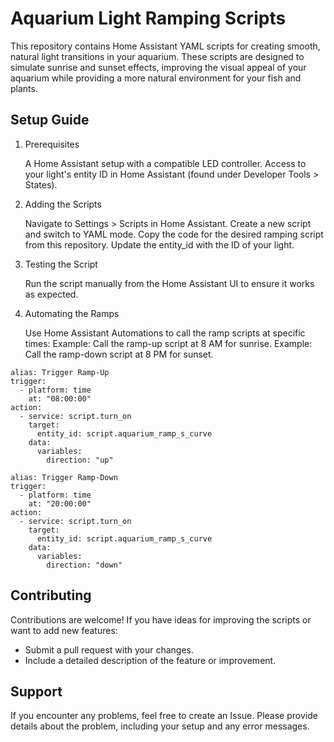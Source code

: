 # Aquarium Light Ramping Scripts

This repository contains Home Assistant YAML scripts for creating smooth, natural light transitions in your aquarium. These scripts are designed to simulate sunrise and sunset effects, improving the visual appeal of your aquarium while providing a more natural environment for your fish and plants.

## Setup Guide
1. Prerequisites

    A Home Assistant setup with a compatible LED controller.
    Access to your light's entity ID in Home Assistant (found under Developer Tools > States).

2. Adding the Scripts

    Navigate to Settings > Scripts in Home Assistant.
    Create a new script and switch to YAML mode.
    Copy the code for the desired ramping script from this repository.
    Update the entity_id with the ID of your light.

3. Testing the Script

    Run the script manually from the Home Assistant UI to ensure it works as expected.

4. Automating the Ramps

    Use Home Assistant Automations to call the ramp scripts at specific times:
        Example: Call the ramp-up script at 8 AM for sunrise.
        Example: Call the ramp-down script at 8 PM for sunset.

```
alias: Trigger Ramp-Up
trigger:
  - platform: time
    at: "08:00:00"
action:
  - service: script.turn_on
    target:
      entity_id: script.aquarium_ramp_s_curve
    data:
      variables:
        direction: "up"

alias: Trigger Ramp-Down
trigger:
  - platform: time
    at: "20:00:00"
action:
  - service: script.turn_on
    target:
      entity_id: script.aquarium_ramp_s_curve
    data:
      variables:
        direction: "down"
```

## Contributing
Contributions are welcome! If you have ideas for improving the scripts or want to add new features:
- Submit a pull request with your changes.
- Include a detailed description of the feature or improvement.

## Support

If you encounter any problems, feel free to create an Issue. Please provide details about the problem, including your setup and any error messages.
